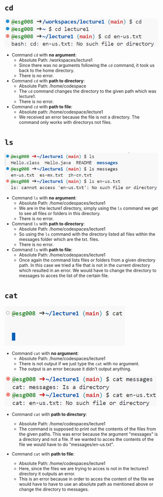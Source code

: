 # `cd` 
![](cd.png)

* Command `cd` with **no argument**:
  - Absolute Path: /workspaces/lecture1
  - Since there was no arguments following the `cd` command, it took us back to the home directory.
  - There is no error.
* Command `cd` with **path to directory**:
  - Absolute Path: /home/codespace
  - The `cd` command changes the directory to the given path which was lecture1.
  - There is no error.
* Command `cd` with **path to file**:
  - Absolute path: /home/codespace/lecture1
  - We received an error because the file is not a directory. The command only works with directorys not files.
    
# `ls` 
![](ls.png)

* Command `ls` with **no argument**:
  - Absolute Path: /home/codespaces/lecture1
  - We are in the lecture1 directory, simply using the `ls` command we get to see all files or folders in this directory.
  - There is no error.
* Command `ls` with **path to directory**:
  - Absolute Path: /home/codespaces/lecture1
  - So using the `ls` command with the directory listed all files within the messages folder which are the txt. files. 
  - There is no error.
* Command `ls` with **path to file**:
  - Absolute Path: /home/codespaces/lecture1
  - Once again the command lists files or folders from a given directory path. In this case we tried a file that is not in the current directory which resulted in an error. We would have to change the directory to messages to acces the list of the certain file.

# `cat` 
![](caterror.png)
* Command `cat` with **no argument**:
  - Absolute Path: /home/codespaces/lecture1
  - There is not output if we just type the `cat` with no argument.
  - The output is an error because it didn't output anything.
    
![](cat.png)

* Command `cat` with **path to directory**:
  - Absolute Path: /home/codespaces/lecture1
  - The command is supposed to print out the contents of the files from the given paths. This was error because the argument "messages" is a directory and not a file. If we wanted to acces the contents of the file we would have to do "messages/en-us.txt".

* Command `cat` with **path to file**:
  - Absolute Path: /home/codespaces/lecture1
  - Here, since the files we are trying to acces is not in the lectures1 directory it outputs an error.
  - This is an error because in order to acces the content of the file we would have to have to use an absolute path as mentioned above or change the directory to messages.

